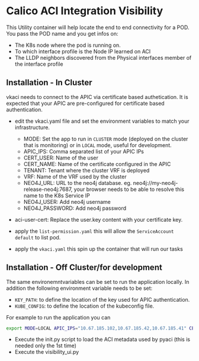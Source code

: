 # Calico ACI Integration Visibility

This Utility container will help locate the end to end connectivity for a POD.
You pass the POD name and you get infos on:

- The K8s node where the pod is running on.
- To which interface profile is the Node IP learned on ACI
- The LLDP neighbors discovered from the Physical interfaces member of the interface profile

## Installation - In Cluster

vkaci needs to connect to the APIC via certificate based authetication. It is expected that your APIC are pre-configured for certificate based authentication.

- edit the vkaci.yaml file and set the environment variables to match your infrastructure.
  - MODE: Set the app to run in `CLUSTER` mode (deployed on the cluster that is monitoring) or in `LOCAL` mode, useful for development. 
  - APIC_IPS:      Comma separated list of your APIC IPs
  - CERT_USER:     Name of the user
  - CERT_NAME:     Name of the certificate configured in the APIC
  - TENANT:        Tenant where the cluster VRF is deployed
  - VRF:           Name of the VRF used by the cluster
  - NEO4J_URL:     URL to the neo4j database. eg. neo4j://my-neo4j-release-neo4j:7687, your browser needs to be able to resolve this name to the K8s Service IP
  - NEO4J_USER:    Add neo4j username
  - NEO4J_PASSWORD: Add neo4j password

- aci-user-cert: Replace the user.key content with your certificate key.
- apply the `list-permission.yaml` this will allow the `ServiceAccount` `default` to list pod.
- apply the `vkaci.yaml` this spin up the container that will run our tasks

## Installation - Off Cluster/for development

The same environemntvariables can be set to run the application locally. In addition the following environment variable needs to be set:

- `KEY_PATH`: to define the location of the key used for APIC authentication.
- `KUBE_CONFIG`: to define the location of the kubeconfig file.

For example to run the application you can

```bash
export MODE=LOCAL APIC_IPS="10.67.185.102,10.67.185.42,10.67.185.41" CERT_NAME=ansible.crt CERT_USER=ansible TENANT=calico2 VRF=vrf KEY_PATH=/home/cisco/Coding/ansible.key KUBE_CONFIG=/home/cisco/Coding/vkaci/calico-2.config NEO4J_URL=neo4j://my-neo4j-release-neo4j:7687 NEO4J_USER=neo4j NEO4J_PASSWORD=me-change
```

- Execute the init.py script to load the ACI metadata used by pyaci (this is needed only the 1st time)
- Execute the visibility_ui.py

